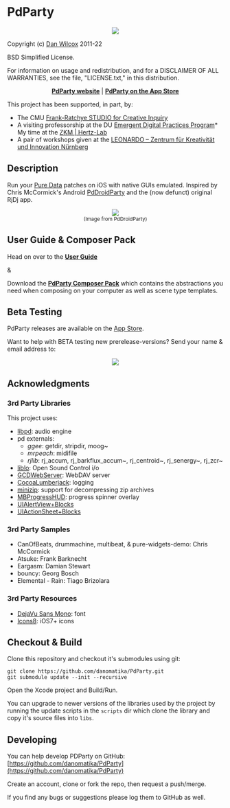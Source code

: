 PdParty
=======

<p align="center">
	<img src="http://danomatika.com/code/pdparty/patchview_bg.png"/>
</p>

Copyright (c) [Dan Wilcox](danomatika.com) 2011-22

BSD Simplified License.

For information on usage and redistribution, and for a DISCLAIMER OF ALL
WARRANTIES, see the file, "LICENSE.txt," in this distribution.

<p align="center">
<a href="http://danomatika.com/code/pdparty"><b>PdParty website</b></a> | <a href="https://itunes.apple.com/app/id970528308"><b>PdParty on the App Store</b></a>
</a>

This project has been supported, in part, by:
* The CMU [Frank-Ratchye STUDIO for Creative Inquiry](http://studioforcreativeinquiry.org)
* A visiting professorship at the DU [Emergent Digital Practices Program](https://www.du.edu/ahss/edp/)* My time at the [ZKM | Hertz-Lab](https://zkm.de/en/about-the-zkm/organisation/hertz-lab)
* A pair of workshops given at the [LEONARDO – Zentrum für Kreativität und Innovation Nürnberg](https://leonardo-zentrum.de)

Description
-----------

Run your [Pure Data](https://en.wikipedia.org/wiki/Pure_Data) patches on iOS with native GUIs emulated. Inspired by Chris McCormick's Android [PdDroidParty](http://mccormick.cx/projects/PdDroidParty) and the (now defunct) original RjDj app.

<p align="center">
	<img src="http://danomatika.com/code/pdparty/PdDroidParty.png"/><br/>
	<small>(Image from PdDroidParty)</small>
</p>

User Guide & Composer Pack
--------------------------

Head on over to the [**User Guide**](http://danomatika.com/code/pdparty/guide)

&

Download the [**PdParty Composer Pack**](http://danomatika.com/code/pdparty/PdParty_composerpack.zip) which contains the abstractions you need when composing on your computer as well as scene type templates.

Beta Testing
------------

PdParty releases are available on the [App Store](https://itunes.apple.com/app/id970528308).

Want to help with BETA testing new prerelease-versions? Send your name & email address to:

<p align="center">
  <img src="https://raw.github.com/danomatika/PdParty/master/doc/contact.png"/>
</p>

Acknowledgments
---------------

### 3rd Party Libraries

This project uses:

* [libpd](https://github.com/libpd/libpd): audio engine
* pd externals:
  * _ggee_: getdir, stripdir, moog~
  * _mrpeach_: midifile
  * _rjlib_: rj_accum, rj_barkflux_accum~, rj_centroid~, rj_senergy~, rj_zcr~
* [liblo](http://liblo.sourceforge.net): Open Sound Control i/o
* [GCDWebServer](https://github.com/swisspol/GCDWebServer): WebDAV server
* [CocoaLumberjack](https://github.com/CocoaLumberjack/CocoaLumberjack): logging
* [minizip](http://zlib.net): support for decompressing zip archives
* [MBProgressHUD](https://github.com/jdg/MBProgressHUD): progress spinner overlay
* [UIAlertView+Blocks](https://github.com/ryanmaxwell/UIAlertView-Blocks)
* [UIActionSheet+Blocks](https://github.com/ryanmaxwell/UIActionSheet-Blocks)

### 3rd Party Samples
* CanOfBeats, drummachine, multibeat, & pure-widgets-demo: Chris McCormick
* Atsuke: Frank Barknecht
* Eargasm: Damian Stewart
* bouncy: Georg Bosch
* Elemental - Rain: Tiago Brizolara

### 3rd Party Resources

* [DejaVu Sans Mono](http://dejavu-fonts.org/wiki/Main_Page): font
* [Icons8](http://icons8.com): iOS7+ icons

Checkout & Build
----------------

Clone this repository and checkout it's submodules using git:

    git clone https://github.com/danomatika/PdParty.git
    git submodule update --init --recursive

Open the Xcode project and Build/Run.

You can upgrade to newer versions of the libraries used by the project by running the update scripts in the `scripts` dir which clone the library and copy it's source files into `libs`.

Developing
----------

You can help develop PDParty on GitHub: [https://github.com/danomatika/PdParty](https://github.com/danomatika/PdParty)

Create an account, clone or fork the repo, then request a push/merge.

If you find any bugs or suggestions please log them to GitHub as well.
